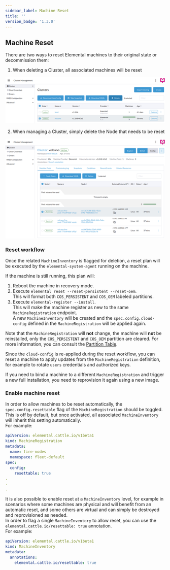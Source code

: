 ```yaml
---
sidebar_label: Machine Reset
title: ''
version_badge: '1.3.0'
---
```


## Machine Reset

There are two ways to reset Elemental machines to their original state or decommission them:

1. When deleting a Cluster, all associated machines will be reset  

![Delete a Cluster to reset all machines](images/reset-cluster-deletion.png)

2. When managing a Cluster, simply delete the Node that needs to be reset  

![Delete a single node to reset it](images/reset-single-node-deletion.png)

### Reset workflow

Once the related `MachineInventory` is flagged for deletion, a reset plan will be executed by the `elemental-system-agent` running on the machine.  

If the machine is still running, this plan will:

1. Reboot the machine in recovery mode.
2. Execute `elemental reset --reset-persistent --reset-oem`.  
   This will format both `COS_PERSISTENT` and `COS_OEM` labeled partitions.  
3. Execute `elemental-register --install`.  
   This will make the machine register as new to the same `MachineRegistration` endpoint.  
   A new `MachineInventory` will be created and the `spec.config.cloud-config` defined in the `MachineRegistration` will be applied again.

Note that the `MachineRegistration` will **not** change, the machine will **not** be reinstalled, only the `COS_PERSISTENT` and `COS_OEM` partition are cleared. For more information, you can consult the [Partition Table](installation#deployed-elemental-teal-partition-table).  

Since the `cloud-config` is re-applied during the reset workflow, you can reset a machine to apply updates from the `MachineRegistration` definition, for example to rotate `users` credentials and authorized keys.  

If you need to bind a machine to a different `MachineRegistration` and trigger a new full installation, you need to reprovision it again using a new image.  

### Enable machine reset

In order to allow machines to be reset automatically, the `spec.config.resettable` flag of the `MachineRegistration` should be toggled.  
This is off by default, but once activated, all associated `MachineInventory` will inherit this setting automatically.  
For example:

```yaml
apiVersion: elemental.cattle.io/v1beta1
kind: MachineRegistration
metadata:
  name: fire-nodes
  namespace: fleet-default
spec:
  config:
    resettable: true
.
.
.
```

It is also possible to enable reset at a `MachineInventory` level, for example in scenarios where some machines are physical and will benefit from an automatic reset, and some others are virtual and can simply be destroyed and reprovisioned as needed.  
In order to flag a single `MachineInventory` to allow reset, you can use the `elemental.cattle.io/resettable: true` annotation.  
For example:  

```yaml
apiVersion: elemental.cattle.io/v1beta1
kind: MachineInventory
metadata:
  annotations:
    elemental.cattle.io/resettable: true
```
